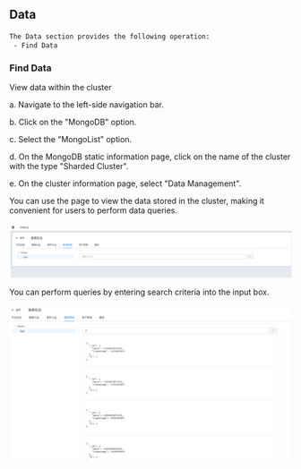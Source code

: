 ## Data

```
The Data section provides the following operation:
 - Find Data
```

### Find Data

View data within the cluster

a. Navigate to the left-side navigation bar.

b. Click on the "MongoDB" option.

c. Select the "MongoList" option.

d. On the MongoDB static information page, click on the name of the cluster with the type "Sharded Cluster".

e. On the cluster information page, select "Data Management".

You can use the page to view the data stored in the cluster, making it convenient for users to perform data queries.

![image-20220722143421503](../../../../../../images/whalealPlatformImages/MongoDB_Sharding_Data.png)

You can perform queries by entering search criteria into the input box.

![image-20220722143326235](../../../../../../images/whalealPlatformImages/MongoDB_Sharding_Data2.png)